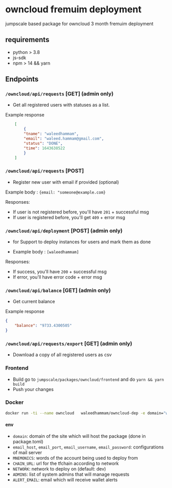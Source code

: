 # owncloud fremuim deployment

jumpscale based package for owncloud 3 month fremuim deployment

## requirements

- python > 3.8
- js-sdk
- npm > 14 && yarn

## Endpoints

### `/owncloud/api/requests` [GET] (admin only)

- Get all registered users with statuses as a list.

Example response

```json
    [
        {
        "tname": "waleedhammam",
        "email": "waleed.hammam@gmail.com",
        "status": "DONE",
        "time": 1643638522
        }
    ]

```

### `/owncloud/api/requests` [POST]

- Register new user with email if provided (optional)

Example body : `{email: "someone@example.com}`

Responses:

- If user is not registered before, you'll have `201` + successful msg
- If user is registered before, you'll get `409` + error msg

### `/owncloud/api/deployment` [POST] (admin only)

- for Support to deploy instances for users and mark them as done

- Example body : `[waleedhammam]`

Responses:

- If success, you'll have `200` + successful msg
- If error, you'll have error code + error msg

### `/owncloud/api/balance` [GET] (admin only)

- Get current balance

Example response

```json
{
    "balance": "9733.4300505"
}
```

### `/owncloud/api/requests/export` [GET] (admin only)

- Download a copy of all registered users as csv

### Frontend

- Build go to `jumpscale/packages/owncloud/frontend` and do `yarn && yarn build`
- Push your changes

### Docker

```bash
docker run -ti --name owncloud   waleedhammam/owncloud-dep -e domain="waleed.threefold.io" -e email_host="smtp.gmail.com" -e email_port=587 -e email_username="<email>" -e email_password="<password>" -e MNEMONICS="<MNEMONICS>" -e CHAIN_URL="wss://tfchain.dev.grid.tf/ws" -e NETWORK="dev" -e ADMINS=["waleedhammam.3bot"] -e ALERT_EMAIL="waleed.hammam@gmail.com"
```

#### env
  
- `domain`: domain of the site which will host the package (done in package.toml)
- `email_host`, `email_port`, `email_username`, `email_password`: configurations of mail server
- `MNEMONICS`: words of the account being used to deploy from
- `CHAIN_URL`: url for the tfchain according to network
- `NETWORK`: network to deploy on (default: dev)
- `ADMINS`: list of system admins that will manage requests
- `ALERT_EMAIL`: email which will receive wallet alerts
  